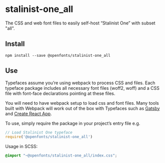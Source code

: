 
# stalinist-one_all

The CSS and web font files to easily self-host “Stalinist One” with subset "all".

## Install

`npm install --save @openfonts/stalinist-one_all`

## Use

Typefaces assume you’re using webpack to process CSS and files. Each typeface
package includes all necessary font files (woff2, woff) and a CSS file with
font-face declarations pointing at these files.

You will need to have webpack setup to load css and font files. Many tools built
with Webpack will work out of the box with Typefaces such as [Gatsby](https://github.com/gatsbyjs/gatsby)
and [Create React App](https://github.com/facebookincubator/create-react-app).

To use, simply require the package in your project’s entry file e.g.

```javascript
// Load Stalinist One typeface
require('@openfonts/stalinist-one_all')
```

Usage in SCSS:
```scss
@import "~@openfonts/stalinist-one_all/index.css";
```
